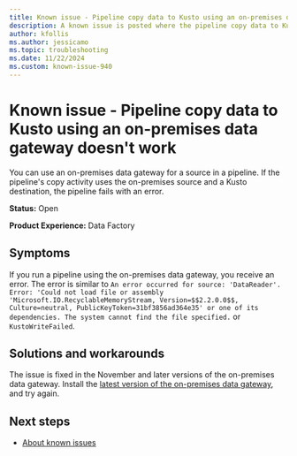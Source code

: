 ```yaml
---
title: Known issue - Pipeline copy data to Kusto using an on-premises data gateway doesn't work
description: A known issue is posted where the pipeline copy data to Kusto using an on-premises data gateway doesn't work.
author: kfollis
ms.author: jessicamo
ms.topic: troubleshooting  
ms.date: 11/22/2024
ms.custom: known-issue-940
---
```


# Known issue - Pipeline copy data to Kusto using an on-premises data gateway doesn't work

You can use an on-premises data gateway for a source in a pipeline. If the pipeline's copy activity uses the on-premises source and a Kusto destination, the pipeline fails with an error.

**Status:** Open

**Product Experience:** Data Factory

## Symptoms

If you run a pipeline using the on-premises data gateway, you receive an error. The error is similar to `An error occurred for source: 'DataReader'. Error: 'Could not load file or assembly 'Microsoft.IO.RecyclableMemoryStream, Version=$$2.2.0.0$$, Culture=neutral, PublicKeyToken=31bf3856ad364e35' or one of its dependencies. The system cannot find the file specified.` or `KustoWriteFailed`.

## Solutions and workarounds

The issue is fixed in the November and later versions of the on-premises data gateway. Install the [latest version of the on-premises data gateway](https://www.microsoft.com/download/details.aspx?id=53127), and try again.

## Next steps

- [About known issues](https://support.fabric.microsoft.com/known-issues)
